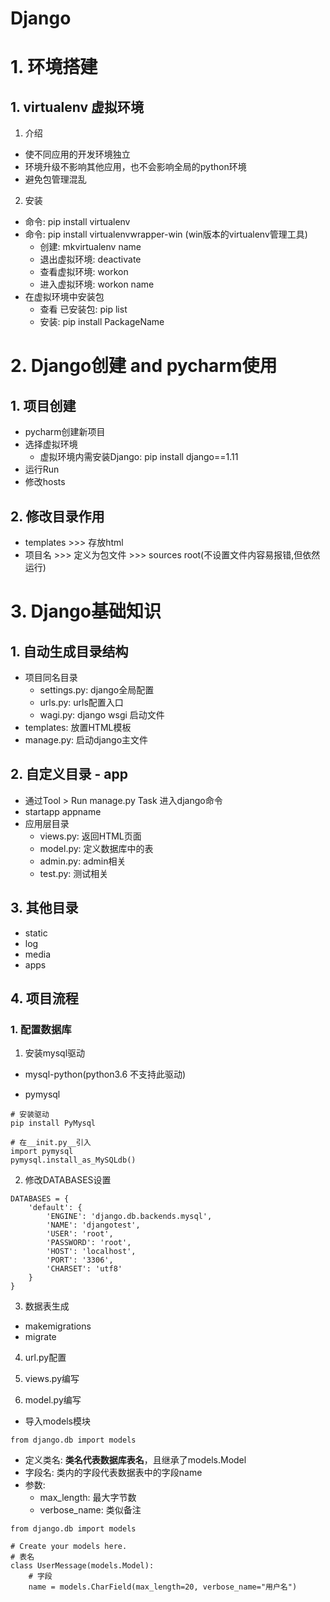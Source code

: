 # Django

# 1. 环境搭建

## 1. virtualenv 虚拟环境
1. 介绍
- 使不同应用的开发环境独立
- 环境升级不影响其他应用，也不会影响全局的python环境
- 避免包管理混乱

2. 安装
- 命令: pip install virtualenv
- 命令: pip install virtualenvwrapper-win (win版本的virtualenv管理工具)
    - 创建: mkvirtualenv name
    - 退出虚拟环境: deactivate
    - 查看虚拟环境: workon
    - 进入虚拟环境: workon name
- 在虚拟环境中安装包
    - 查看 已安装包: pip list
    - 安装: pip install PackageName


# 2. Django创建 and pycharm使用

## 1. 项目创建
- pycharm创建新项目
- 选择虚拟环境
    - 虚拟环境内需安装Django: pip install django==1.11
- 运行Run
- 修改hosts

## 2. 修改目录作用
- templates >>> 存放html
- 项目名 >>> 定义为包文件 >>> sources root(不设置文件内容易报错,但依然运行)

# 3. Django基础知识

## 1. 自动生成目录结构
- 项目同名目录
    - settings.py: django全局配置
    - urls.py: urls配置入口
    - wagi.py: django wsgi 启动文件
- templates: 放置HTML模板
- manage.py: 启动django主文件

## 2. 自定义目录 - app
- 通过Tool > Run manage.py Task 进入django命令
- startapp appname
- 应用层目录
    - views.py: 返回HTML页面
    - model.py: 定义数据库中的表
    - admin.py: admin相关
    - test.py: 测试相关

## 3. 其他目录
- static
- log
- media
- apps

## 4. 项目流程
### 1. 配置数据库
1. 安装mysql驱动
- mysql-python(python3.6 不支持此驱动)

- pymysql
```
# 安装驱动
pip install PyMysql

# 在__init.py__引入
import pymysql
pymysql.install_as_MySQLdb()
```

2. 修改DATABASES设置
```
DATABASES = {
    'default': {
        'ENGINE': 'django.db.backends.mysql',
        'NAME': 'djangotest',
        'USER': 'root',
        'PASSWORD': 'root',
        'HOST': 'localhost',
        'PORT': '3306',
        'CHARSET': 'utf8'
    }
}
```

3. 数据表生成
- makemigrations
- migrate

4. url.py配置

5. views.py编写

6. model.py编写

- 导入models模块
```
from django.db import models
```
- 定义类名: **类名代表数据库表名**，且继承了models.Model
- 字段名: 类内的字段代表数据表中的字段name
- 参数:
    - max_length: 最大字节数
    - verbose_name: 类似备注
```
from django.db import models

# Create your models here.
# 表名
class UserMessage(models.Model):
    # 字段
    name = models.CharField(max_length=20, verbose_name="用户名")
```





































